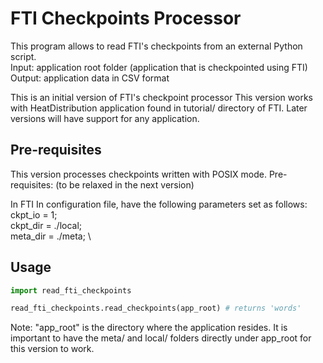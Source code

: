 # FTI Checkpoints Processor

This program allows to read FTI's checkpoints from an external Python script. \
Input: application root folder (application that is checkpointed using FTI) \
Output: application data in CSV format

This is an initial version of FTI's checkpoint processor
This version works with HeatDistribution application found in tutorial/ directory 
of FTI. Later versions will have support for any application. 

## Pre-requisites

This version processes checkpoints written with POSIX mode.
Pre-requisites: (to be relaxed in the next version)

In FTI In configuration file, have the following parameters set as follows: \
ckpt_io = 1; \
ckpt_dir = ./local; \
meta_dir = ./meta; \

## Usage

```python
import read_fti_checkpoints

read_fti_checkpoints.read_checkpoints(app_root) # returns 'words'

```

Note: "app_root" is the directory where the application resides. It is important to have the meta/ and local/ folders directly under app_root for this version to work.
